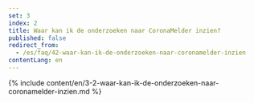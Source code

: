 ```yaml
---
set: 3
index: 2
title: Waar kan ik de onderzoeken naar CoronaMelder inzien?
published: false
redirect_from: 
  - /es/faq/42-waar-kan-ik-de-onderzoeken-naar-coronamelder-inzien
contentLang: en
---
```

{% include content/en/3-2-waar-kan-ik-de-onderzoeken-naar-coronamelder-inzien.md %}
